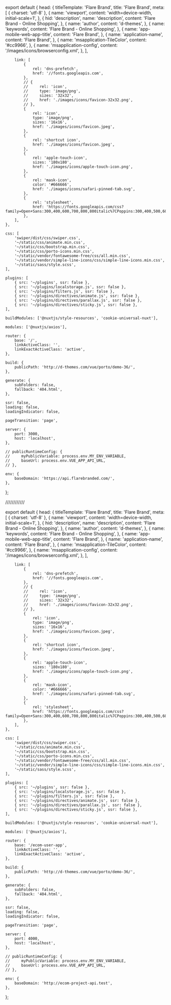 export default {
    head: {
        titleTemplate: 'Flare Brand',
        title: 'Flare Brand',
        meta: [
            { charset: 'utf-8' },
            {
                name: 'viewport',
                content: 'width=device-width, initial-scale=1',
            },
            {
                hid: 'description',
                name: 'description',
                content: 'Flare Brand - Online Shopping',
            },
            {
                name: 'author',
                content: 'd-themes',
            },
            {
                name: 'keywords',
                content: 'Flare Brand - Online Shopping',
            },
            {
                name: 'app-mobile-web-app-title',
                content: 'Flare Brand',
            },
            {
                name: 'application-name',
                content: 'Flare Brand',
            },
            {
                name: 'msapplication-TileColor',
                content: '#cc9966',
            },
            {
                name: 'msapplication-config',
                content: '/images/icons/browserconfig.xml',
            },
        ],

        link: [
            {
                rel: 'dns-prefetch',
                href: '//fonts.googleapis.com',
            },
            // {
            //     rel: 'icon',
            //     type: 'image/png',
            //     sizes: '32x32',
            //     href: './images/icons/favicon-32x32.png',
            // },
            {
                rel: 'icon',
                type: 'image/png',
                sizes: '16x16',
                href: './images/icons/favicon.jpeg',
            },
            {
                rel: 'shortcut icon',
                href: './images/icons/favicon.jpeg',
            },
            {
                rel: 'apple-touch-icon',
                sizes: '180x180',
                href: './images/icons/apple-touch-icon.png',
            },
            {
                rel: 'mask-icon',
                color: '#666666',
                href: './images/icons/safari-pinned-tab.svg',
            },
            {
                rel: 'stylesheet',
                href: 'https://fonts.googleapis.com/css?family=Open+Sans:300,400,600,700,800,800italic%7CPoppins:300,400,500,600,700,800%7COswald:400,700',
            },
        ],
    },

    css: [
        'swiper/dist/css/swiper.css',
        '~/static/css/animate.min.css',
        '~/static/css/bootstrap.min.css',
        '~/static/css/porto-icons.min.css',
        '~/static/vendor/fontawesome-free/css/all.min.css',
        '~/static/vendor/simple-line-icons/css/simple-line-icons.min.css',
        '~/static/sass/style.scss',
    ],

    plugins: [
        { src: '~/plugins', ssr: false },
        { src: '~/plugins/localstorage.js', ssr: false },
        { src: '~/plugins/filters.js', ssr: false },
        { src: '~/plugins/directives/animate.js', ssr: false },
        { src: '~/plugins/directives/parallax.js', ssr: false },
        { src: '~/plugins/directives/sticky.js', ssr: false },
    ],

    buildModules: ['@nuxtjs/style-resources', 'cookie-universal-nuxt'],

    modules: ['@nuxtjs/axios'],

    router: {
        base: '/',
        linkActiveClass: '',
        linkExactActiveClass: 'active',
    },

    build: {
        publicPath: 'http://d-themes.com/vue/porto/demo-36/',
    },

    generate: {
        subFolders: false,
        fallback: '404.html',
    },

    ssr: false,
    loading: false,
    loadingIndicator: false,

    pageTransition: 'page',

    server: {
        port: 3000,
        host: 'localhost',
    },

    // publicRuntimeConfig: {
    //     myPublicVariable: process.env.MY_ENV_VARIABLE,
    //     baseUrl: process.env.VUE_APP_API_URL,
    // },

    env: {
        baseDomain: 'https://api.flarebranded.com/',
    },
};



////////////

export default {
    head: {
        titleTemplate: 'Flare Brand',
        title: 'Flare Brand',
        meta: [
            { charset: 'utf-8' },
            {
                name: 'viewport',
                content: 'width=device-width, initial-scale=1',
            },
            {
                hid: 'description',
                name: 'description',
                content: 'Flare Brand - Online Shopping',
            },
            {
                name: 'author',
                content: 'd-themes',
            },
            {
                name: 'keywords',
                content: 'Flare Brand - Online Shopping',
            },
            {
                name: 'app-mobile-web-app-title',
                content: 'Flare Brand',
            },
            {
                name: 'application-name',
                content: 'Flare Brand',
            },
            {
                name: 'msapplication-TileColor',
                content: '#cc9966',
            },
            {
                name: 'msapplication-config',
                content: '/images/icons/browserconfig.xml',
            },
        ],

        link: [
            {
                rel: 'dns-prefetch',
                href: '//fonts.googleapis.com',
            },
            // {
            //     rel: 'icon',
            //     type: 'image/png',
            //     sizes: '32x32',
            //     href: './images/icons/favicon-32x32.png',
            // },
            {
                rel: 'icon',
                type: 'image/png',
                sizes: '16x16',
                href: './images/icons/favicon.jpeg',
            },
            {
                rel: 'shortcut icon',
                href: './images/icons/favicon.jpeg',
            },
            {
                rel: 'apple-touch-icon',
                sizes: '180x180',
                href: './images/icons/apple-touch-icon.png',
            },
            {
                rel: 'mask-icon',
                color: '#666666',
                href: './images/icons/safari-pinned-tab.svg',
            },
            {
                rel: 'stylesheet',
                href: 'https://fonts.googleapis.com/css?family=Open+Sans:300,400,600,700,800,800italic%7CPoppins:300,400,500,600,700,800%7COswald:400,700',
            },
        ],
    },

    css: [
        'swiper/dist/css/swiper.css',
        '~/static/css/animate.min.css',
        '~/static/css/bootstrap.min.css',
        '~/static/css/porto-icons.min.css',
        '~/static/vendor/fontawesome-free/css/all.min.css',
        '~/static/vendor/simple-line-icons/css/simple-line-icons.min.css',
        '~/static/sass/style.scss',
    ],

    plugins: [
        { src: '~/plugins', ssr: false },
        { src: '~/plugins/localstorage.js', ssr: false },
        { src: '~/plugins/filters.js', ssr: false },
        { src: '~/plugins/directives/animate.js', ssr: false },
        { src: '~/plugins/directives/parallax.js', ssr: false },
        { src: '~/plugins/directives/sticky.js', ssr: false },
    ],

    buildModules: ['@nuxtjs/style-resources', 'cookie-universal-nuxt'],

    modules: ['@nuxtjs/axios'],

    router: {
        base: '/ecom-user-app',
        linkActiveClass: '',
        linkExactActiveClass: 'active',
    },

    build: {
        publicPath: 'http://d-themes.com/vue/porto/demo-36/',
    },

    generate: {
        subFolders: false,
        fallback: '404.html',
    },

    ssr: false,
    loading: false,
    loadingIndicator: false,

    pageTransition: 'page',

    server: {
        port: 4000,
        host: 'localhost',
    },

    // publicRuntimeConfig: {
    //     myPublicVariable: process.env.MY_ENV_VARIABLE,
    //     baseUrl: process.env.VUE_APP_API_URL,
    // },

    env: {
        baseDomain: 'http://ecom-project-api.test',
    },
};

